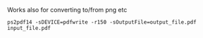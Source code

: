 Works also for converting to/from png etc
```
ps2pdf14 -sDEVICE=pdfwrite -r150 -sOutputFile=output_file.pdf input_file.pdf
```
